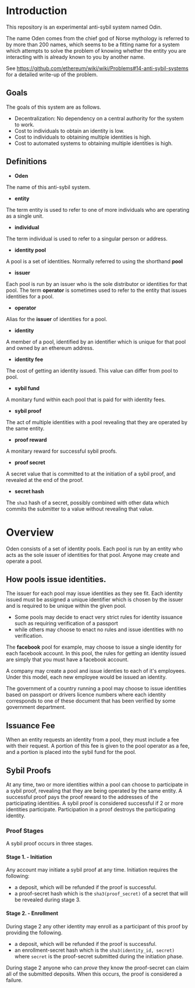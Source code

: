 # Introduction

This repository is an experimental anti-sybil system named Odin.

The name Oden comes from the chief god of Norse mythology is referred to by
more than 200 names, which seems to be a fitting name for a system which
attempts to solve the problem of knowing whether the entity you are interacting
with is already known to you by another name.

See https://github.com/ethereum/wiki/wiki/Problems#14-anti-sybil-systems for a
detailed write-up of the problem.

## Goals

The goals of this system are as follows.

- Decentralization: No dependency on a central authority for the system to work.
- Cost to individuals to obtain an identity is low.
- Cost to individuals to obtaining multiple identities is high.
- Cost to automated systems to obtaining multiple identities is high.

## Definitions

- **Oden**

The name of this anti-sybil system.

- **entity**

The term entity is used to refer to one of more individuals who are operating
as a single unit.

- **individual**

The term individual is used to refer to a singular person or address.

- **identity pool**

A pool is a set of identities.  Normally referred to using the shorthand **pool**

- **issuer**

Each pool is run by an issuer who is the sole distributor or identities for
that pool.  The term **operator** is sometimes used to refer to the entity that
issues identities for a pool.

- **operator**

Alias for the **issuer** of identities for a pool.

- **identity**

A member of a pool, identified by an identifier which is unique for that pool
and owned by an ethereum address.

- **identity fee**

The cost of getting an identity issued.  This value can differ from pool to pool.

- **sybil fund**

A monitary fund within each pool that is paid for with identity fees.

- **sybil proof**

The act of multiple identities with a pool revealing that they are operated by
the same entity.

- **proof reward**

A monitary reward for successful sybil proofs.

- **proof secret**

A secret value that is committed to at the initiation of a sybil proof, and
revealed at the end of the proof.

- **secret hash**

The `sha3` hash of a secret, possibly combined with other data which commits
the submitter to a value without revealing that value.


# Overview

Oden consists of a set of identity pools.  Each pool is run by an entity who
acts as the sole issuer of identities for that pool.  Anyone may create and
operate a pool.

## How pools issue identities.

The issuer for each pool may issue identities as they see fit.  Each identity
issued must be assigned a unique identifier which is chosen by the issuer and
is required to be unique within the given pool.

* Some pools may decide to enact very strict rules for identity issuance such
  as requiring verification of a passport
* while others may choose to enact no rules and issue identities with
  no verification.

The **facebook** pool for example, may choose to issue a single identity for
each facebook account.  In this pool, the rules for getting an identity issued
are simply that you must have a facebook account.

A company may create a pool and issue identies to each of it's employees.
Under this model, each new employee would be issued an identity.

The government of a country running a pool may choose to issue identities based
on passport or drivers licence numbers where each identity corresponds to one
of these document that has been verified by some government department.

## Issuance Fee

When an entity requests an identity from a pool, they must include a fee with
their request.  A portion of this fee is given to the pool operator as a fee,
and a portion is placed into the sybil fund for the pool.

## Sybil Proofs

At any time, two or more identities within a pool can choose to participate in
a sybil proof, revealing that they are being operated by the same entity.  A
successful proof pays the proof reward to the addresses of the participating
identities.  A sybil proof is considered successful if 2 or more identities
participate.  Participation in a proof destroys the participating identity.

### Proof Stages

A sybil proof occurs in three stages.

#### Stage 1. - Initiation

Any account may initiate a sybil proof at any time.  Initiation requires the following:

- a deposit, which will be refunded if the proof is successful.
- a proof-secret hash which is the `sha3(proof_secret)` of a secret that will
  be revealed during stage 3.

#### Stage 2. - Enrollment

During stage 2 any other identity may enroll as a participant of this proof by
providing the following.

- a deposit, which will be refunded if the proof is successful.
- an enrollment-secret hash which is the `sha3(identity_id, secret)` where
  `secret` is the proof-secret submitted during the initiation phase.

During stage 2 anyone who can *prove* they know the proof-secret can claim all
of the submitted deposits.  When this occurs, the proof is considered a
failure.
